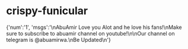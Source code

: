 # crispy-funicular
{'num':'1', 'msgs':'\nAbuAmir Love you Alot and he love his fans!\nMake sure to subscribe to abuamir channel on youtube!\n\nOur channel on telegram is @abuamirwa.\nBe Updated\n'}
